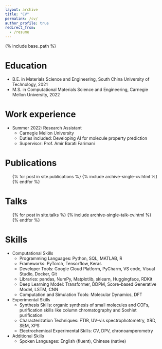 ```yaml
---
layout: archive
title: "CV"
permalink: /cv/
author_profile: true
redirect_from:
  - /resume
---
```


{% include base_path %}

Education
======
* B.E. in Materials Science and Engineering, South China University of Technology, 2021
* M.S. in Computational Materials Science and Engineering, Carnegie Mellon University, 2022

Work experience
======
* Summer 2022: Research Assistant
  * Carnegie Mellon University
  * Duties included: Developing AI for molecule property prediction
  * Supervisor: Prof. Amir Barati Farimani

Publications
======
  <ul>{% for post in site.publications %}
    {% include archive-single-cv.html %}
  {% endfor %}</ul>
  
Talks
======
  <ul>{% for post in site.talks %}
    {% include archive-single-talk-cv.html %}
  {% endfor %}</ul>

Skills
======
* Computational Skills
  * Programming Languages: Python, SQL, MATLAB, R
  * Frameworks: PyTorch, Tensorflow, Keras
  * Developer Tools: Google Cloud Platform, PyCharm, VS code, Visual Studio, Docker, Git
  * Libraries: pandas, NumPy, Matplotlib, sklearn, Huggingface, RDKit
  * Deep Learning Model: Transformer, DDPM, Score-based Generative Model, LSTM, CNN
  * Computation and Simulation Tools: Molecular Dynamics, DFT
* Experimental Skills
  * Synthesis Skills: organic synthesis of small molecules and COFs, purification skills like column chromatography and Soxhlet purification
  * Characterization Techniques: FTIR, UV-vis spectrophotometry, XRD, SEM, XPS
  * Electrochemical Experimental Skills: CV, DPV, chronoamperometry
* Additional Skills
  * Spoken Languages: English (fluent), Chinese (native)
  


